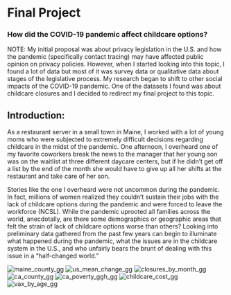 # Final Project

### How did the COVID-19 pandemic affect childcare options? 

NOTE: My initial proposal was about privacy legislation in the U.S. and how the pandemic (specifically contact tracing) may have affected public opinion on privacy policies. However, when I started looking into this topic, I found a lot of data but most of it was survey data or qualitative data about stages of the legislative process. My research began to shift to other social impacts of the COVID-19 pandemic. One of the datasets I found was about childcare closures and I decided to redirect my final project to this topic.


## Introduction:

As a restaurant server in a small town in Maine, I worked with a lot of young moms who were subjected to extremely difficult decisions regarding childcare in the midst of the pandemic. One afternoon, I overheard one of my favorite coworkers break the news to the manager that her young son was on the waitlist at three different daycare centers, but if he didn’t get off a list by the end of the month she would have to give up all her shifts at the restaurant and take care of her son. 

Stories like the one I overheard were not uncommon during the pandemic. In fact, millions of women realized they couldn’t sustain their jobs with the lack of childcare options during the pandemic and were forced to leave the workforce (NCSL). While the pandemic uprooted all families across the world, anecdotally, are there some demographics or geographic areas that felt the strain of lack of childcare options worse than others? Looking into preliminary data gathered from the past few years can begin to illuminate what happened during the pandemic, what the issues are in the childcare system in the U.S., and who unfairly bears the brunt of dealing with this issue in a “half-changed world.”


![maine_county_gg](https://user-images.githubusercontent.com/114178058/206836560-1f2d274a-a133-432f-a1e9-166c808e38d9.png)
![us_mean_change_gg](https://user-images.githubusercontent.com/114178058/206836563-eb59cf6e-493d-4934-9860-72b764dc537d.png)
![closures_by_month_gg](https://user-images.githubusercontent.com/114178058/206836573-c6c14daa-f2b7-466e-8d99-b0a896cdfbd8.png)
![ca_county_gg](https://user-images.githubusercontent.com/114178058/206836564-ee1c748f-a293-45f0-98f0-43685582e0b5.png)
![ca_poverty_ggh_gg](https://user-images.githubusercontent.com/114178058/206836635-ae5d5f37-27ea-4ba8-af0b-46c81cc35059.png)
![childcare_cost_gg](https://user-images.githubusercontent.com/114178058/206836579-3f904386-b8d2-4cc9-9045-440028b29ed5.png)
![vax_by_age_gg](https://user-images.githubusercontent.com/114178058/206836582-589557c5-b0cc-41a6-b726-ca4159469b39.png)


